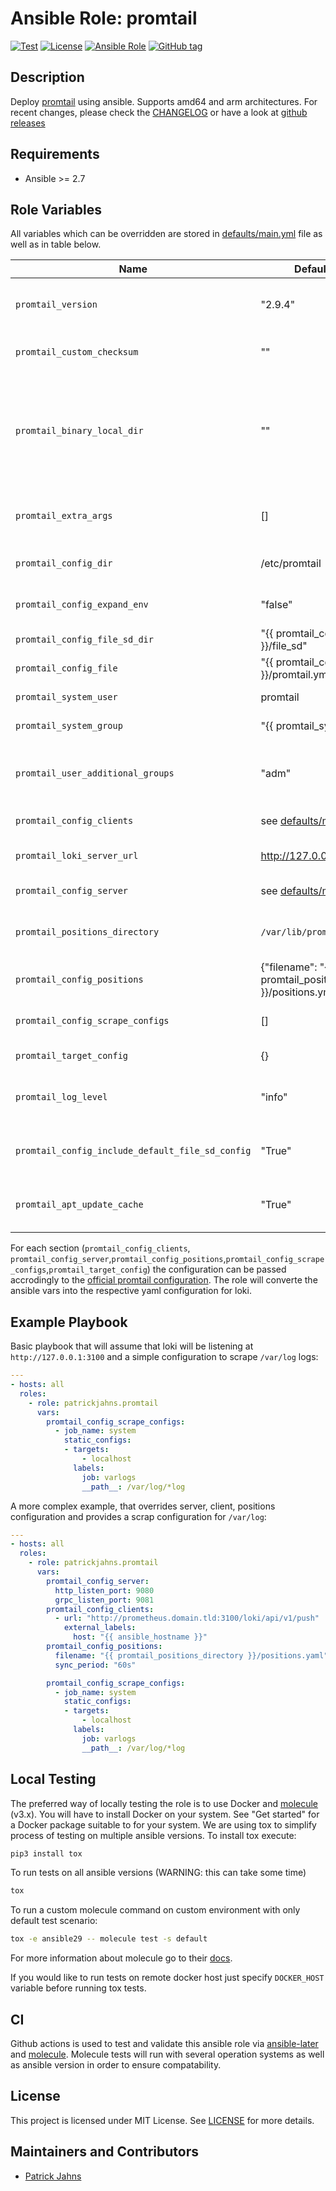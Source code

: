 # Ansible Role: promtail

[![Test](https://github.com/patrickjahns/ansible-role-promtail/workflows/Test/badge.svg)](https://github.com/patrickjahns/ansible-role-promtail/actions?query=workflow%3ATest+branch%3Amaster)
[![License](https://img.shields.io/badge/license-MIT%20License-brightgreen.svg)](https://opensource.org/licenses/MIT)
[![Ansible Role](https://img.shields.io/badge/ansible%20role-patrickjahns.promtail-blue.svg)](https://galaxy.ansible.com/patrickjahns/promtail/)
[![GitHub tag](https://img.shields.io/github/tag/patrickjahns/ansible-role-promtail.svg)](https://github.com/patrickjahns/ansible-role-promtail/tags)

## Description

Deploy [promtail](https://github.com/grafana/loki) using ansible. Supports amd64 and arm architectures.
For recent changes, please check the [CHANGELOG](/CHANGELOG.md) or have a look at [github releases](https://github.com/patrickjahns/ansible-role-promtail/releases)


## Requirements

- Ansible >= 2.7

## Role Variables

All variables which can be overridden are stored in [defaults/main.yml](defaults/main.yml) file as well as in table below.

| Name                                             | Default Value                                                    | Description                                                                                                            |
|--------------------------------------------------|------------------------------------------------------------------|------------------------------------------------------------------------------------------------------------------------|
| `promtail_version`                               | "2.9.4"                                                          | promtail package version. Also accepts *latest* as parameter.                                                          |
| `promtail_custom_checksum`                       | ""                                                               | Custom checksum for custom build promtail binaries                                                                     |
| `promtail_binary_local_dir`                      | ""                                                               | Allows to use local packages instead of ones distributed on github. As parameter it takes the path where zip archive of promtail is stored on host on which ansible is ran. |
| `promtail_extra_args`                            | []                                                               | Allows to set extra arguments to the binary within the systemd service file. |
| `promtail_config_dir`                            | /etc/promtail                                                    | Directory for storing promtail configuration file                                                                      |
| `promtail_config_expand_env`                     | "false"                                                          | value of promtail [-config.expand-env](https://grafana.com/docs/loki/latest/clients/promtail/configuration/#use-environment-variables-in-the-configuration) option |
| `promtail_config_file_sd_dir`                    | "{{ promtail_config_dir }}/file_sd"                              | Default directory for `file_sd` discovery                                                                              |
| `promtail_config_file`                           | "{{ promtail_config_dir }}/promtail.yml"                         | Configuration file used by promtail                                                                                    |
| `promtail_system_user`                           | promtail                                                         | User the promtail process will run at                                                                                  |
| `promtail_system_group`                          | "{{ promtail_system_user }}"                                     | Group of the *promtail* user                                                                                           |
| `promtail_user_additional_groups`                | "adm"                                                            | Additional groups to be added to *promtail* user to give access to allow scraping of specific log files                |
| `promtail_config_clients`                        | see [defaults/main.yml](defaults/main.yml)                       | promtail [clients](https://grafana.com/docs/loki/latest/clients/promtail/configuration/#clientsg) section              |
| `promtail_loki_server_url`                       | http://127.0.0.1:3100                                            | Server url where promtail will push its result                                                                         |
| `promtail_config_server`                         | see [defaults/main.yml](defaults/main.yml)                       | promtail [server](https://grafana.com/docs/loki/latest/clients/promtail/configuration/#server) section                 |
| `promtail_positions_directory`                   | `/var/lib/promtail`                                              | Path to the directory where promtail tracks scraped log positons                                                       |
| `promtail_config_positions`                      | {"filename": "{{ promtail_positions_directory }}/positions.yml"} | promtail [positions](https://grafana.com/docs/loki/latest/clients/promtail/configuration/#positions) section           |
| `promtail_config_scrape_configs`                 | []                                                               | promtail [scrape_configs](https://grafana.com/docs/loki/latest/clients/promtail/configuration/#scrape_configs) section |
| `promtail_target_config`                         | {}                                                               | promtail [target_config](https://grafana.com/docs/loki/latest/clients/promtail/configuration/#target_config) section   |
| `promtail_log_level`                             | "info"                                                           | Loglevel of promtail (one of: `debug`,`info`,`warn`,`error` )                                                          |
| `promtail_config_include_default_file_sd_config` | "True"                                                           | When set to false, the default `file_sd` will not be provisioned                                                       |
| `promtail_apt_update_cache`                      | "True"                                                           | When set to false the role will not update the APT cache on its own                                                    |

For each section (`promtail_config_clients`, `promtail_config_server`,`promtail_config_positions`,`promtail_config_scrape_configs`,`promtail_target_config`) the configuration can be passed accrodingly to the [official promtail configuration](https://github.com/grafana/loki/blob/master/docs/clients/promtail/configuration.md).
The role will converte the ansible vars into the respective yaml configuration for loki.

## Example Playbook

Basic playbook that will assume that loki will be listening at `http://127.0.0.1:3100` and a simple configuration to scrape `/var/log` logs:

```yaml
---
- hosts: all
  roles:
    - role: patrickjahns.promtail
      vars:
        promtail_config_scrape_configs:
          - job_name: system
            static_configs:
            - targets:
                - localhost
              labels:
                job: varlogs
                __path__: /var/log/*log
```

A more complex example, that overrides server, client, positions configuration and provides a scrap configuration for `/var/log`:

```yaml
---
- hosts: all
  roles:
    - role: patrickjahns.promtail
      vars:
        promtail_config_server:
          http_listen_port: 9080
          grpc_listen_port: 9081
        promtail_config_clients:
          - url: "http://prometheus.domain.tld:3100/loki/api/v1/push"
            external_labels:
              host: "{{ ansible_hostname }}"
        promtail_config_positions:
          filename: "{{ promtail_positions_directory }}/positions.yaml"
          sync_period: "60s"

        promtail_config_scrape_configs:
          - job_name: system
            static_configs:
            - targets:
                - localhost
              labels:
                job: varlogs
                __path__: /var/log/*log
```

## Local Testing

The preferred way of locally testing the role is to use Docker and [molecule](https://github.com/metacloud/molecule) (v3.x). You will have to install Docker on your system. See "Get started" for a Docker package suitable to for your system.
We are using tox to simplify process of testing on multiple ansible versions. To install tox execute:
```sh
pip3 install tox
```
To run tests on all ansible versions (WARNING: this can take some time)
```sh
tox
```
To run a custom molecule command on custom environment with only default test scenario:
```sh
tox -e ansible29 -- molecule test -s default
```
For more information about molecule go to their [docs](http://molecule.readthedocs.io/en/latest/).

If you would like to run tests on remote docker host just specify `DOCKER_HOST` variable before running tox tests.

## CI

Github actions is used to test and validate this ansible role via [ansible-later](https://github.com/thegeeklab/ansible-later) and [molecule](https://github.com/ansible-community/molecule).
Molecule tests will run with several operation systems as well as ansible version in order to ensure compatability.

## License

This project is licensed under MIT License. See [LICENSE](/LICENSE) for more details.

## Maintainers and Contributors

- [Patrick Jahns](https://github.com/patrickjahns)
